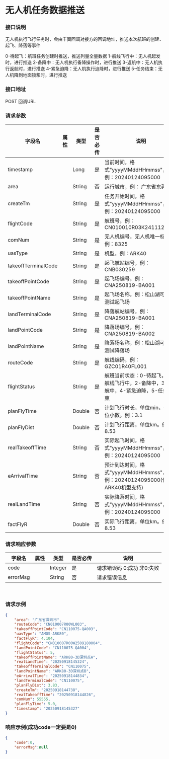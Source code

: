 
# 无人机任务数据推送 

### 接口说明

无人机执行飞行任务时，会由丰翼回调对接方的回调地址，推送本次航班的创建、起飞、降落等事件

0-待起飞：航班任务创建时推送，推送列量全量数据
1-航线飞行中：无人机起发时，进行推送
2-备降中：无人机执行备降操作时，进行推送
3-返航中：无人机执行返航时，进行推送
4-紧急迫降：无人机执行迫降时，进行推送
5-任务结束：无人机降到地面锁浆时，进行推送


 ### 接口地址

 POST
 回调URL

### 请求参数

| 字段名              | 属性 | 类型   | 是否必传 | 说明                                                         |
| ------------------- | ---- | ------ | -------- | ------------------------------------------------------------ |
| timestamp           |      | Long   | 是       | 当前时间，格式"yyyyMMddHHmmss"，例：20240124095000            |
| area                |      | String | 否       | 运行城市，例： 广东省东莞市                                  |
| createTm            |      | String | 是       | 任务开始时间，格式"yyyyMMddHHmmss"，例：20240124095000        |
| flightCode          |      | String | 是       | 航班号，例：CN010010R03K2411120004                           |
| comNum              |      | String | 是       | 无人机编号，无人机唯一标识，例：8325                        |
| uasType             |      | String | 是       | 机型，例：ARK40                      |
| takeoffTerminalCode |      | String | 是       | 起飞航站编号，例：CNB030259                                  |
| takeoffPointCode    |      | String | 是       | 起飞场编号，例：CNA250819-BA001                              |
| takeoffPointName    |      | String | 是       | 起飞场名称，例：松山湖可靠性测试起飞场                       |
| landTerminalCode    |      | String | 是       | 降落航站编号，例：CNA250819-BA001                           |
| landPointCode       |      | String | 是       | 降落场编号，例：CNA250819-BA002                              |
| landPointName       |      | String | 是       | 降落场名称，例：松山湖可靠性测试降落场                       |
| routeCode           |      | String | 是       | 航线编码，例：GZC01R40FL001                                  |
| flightStatus        |      | String | 是       | 航班当前状态：0-待起飞，1-航线飞行中，2-备降中，3-返航中，4-紧急迫降，5-任务结束 |
| planFlyTime         |      | Double | 否       | 计划飞行时长，单位min，保留1位小数。例：3.1                  |
| planFlyDist         |      | Double | 否       | 计划飞行距离，单位km。例：8.53                  |
| realTakeoffTime     |      | String | 否       | 实际起飞时间，格式"yyyyMMddHHmmss"，例：20240124095000        |
| eArrivalTime        |      | String | 否       | 预计到达时间，格式"yyyyMMddHHmmss"，例：20240124095000(仅ARK40机型支持) |
| realLandTime        |      | String | 否       | 实际降落时间，格式"yyyyMMddHHmmss"，例：20240124095000         |
| factFlyR            |      | Double | 否       | 实际飞行距离，单位km。例：8.53                   |

### 请求响应参数

| 字段名   | 属性 | 类型    | 是否必传 | 说明                      |
| -------- | ---- | ------- | -------- | ------------------------- |
| code     |      | Integer | 是       | 请求错误码 0:成功 非0:失败 |
| errorMsg |      | String  | 否       | 请求错误信息              |

​					

### 请求示例
```json
{
    "area": "广东省深圳市",
    "routeCode": "CN010007R00WL003",
    "takeoffPointCode": "CN110075-QA003",
    "uavType": "AMOS-ARK80",
    "factFlyR": 4.104,
    "flightCode": "CN010007R00W2509180004",
    "landPointCode": "CN110075-QA004",
    "flightStatus": 5,
    "takeoffPointName": "ARK80-3D深圳点A",
    "realLandTime": "20250918145324",
    "takeoffTerminalCode": "CN110075",
    "landPointName": "ARK80-3D深圳点B",
    "eArrivalTime": "20250918144834",
    "landTerminalCode": "CN110075",
    "planFlyDist": 3.83,
    "createTm": "20250918144738",
    "realTakeoffTime": "20250918144826",
    "comNum": 55555,
    "planFlyTime": 5.0,
    "timestamp": "20250918145327"
}
```

### 响应示例(成功code一定要是0)

```json
{
    "code":0,
    "errorMsg":null
}
```
